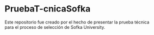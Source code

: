 # PruebaT-cnicaSofka
Este repositorio fue creado por el hecho de presentar la prueba técnica para el proceso de selección de Sofka University. 
